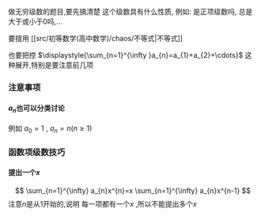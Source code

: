 
做无穷级数的题目,要先搞清楚 这个级数具有什么性质, 例如: 是正项级数吗, 总是大于或小于0吗,...

要擅用 [[src/初等数学(高中数学)/chaos/不等式|不等式]]

也要把控 $\displaystyle{\sum_{n=1}^{\infty }a_{n}=a_{1}+a_{2}+\cdots}$ 这种展开,特别是要注意前几项

### 注意事项
#### $a_{n}$也可以分类讨论
例如 $a_{0}=1$ , $a_{n}=n(n\geq 1)$


### 函数项级数技巧
#### 提出一个$x$
$$
\sum_{n=1}^{\infty} a_{n}x^{n}=x \sum_{n=1}^{\infty} a_{n}x^{n-1}
$$
注意$n$是从1开始的,说明 每一项都有一个$x$ ,所以不能提出多个$x$

